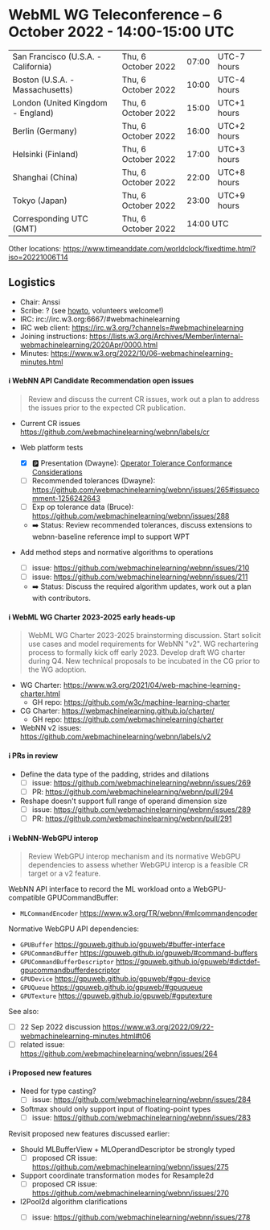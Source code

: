 # WebML WG Teleconference – 6 October 2022 - 14:00-15:00 UTC

<table>
<tr><td> San Francisco (U.S.A. - California) <td> Thu, 6 October 2022 <td> 07:00 <td> UTC-7 hours
<tr><td> Boston (U.S.A. - Massachusetts) <td> Thu, 6 October 2022 <td> 10:00 <td> UTC-4 hours
<tr><td> London (United Kingdom - England) <td> Thu, 6 October 2022 <td> 15:00 <td> UTC+1 hours
<tr><td> Berlin (Germany) <td> Thu, 6 October 2022 <td> 16:00 <td> UTC+2 hours
<tr><td> Helsinki (Finland) <td> Thu, 6 October 2022 <td> 17:00 <td> UTC+3 hours
<tr><td> Shanghai (China) <td> Thu, 6 October 2022 <td> 22:00 <td> UTC+8 hours
<tr><td> Tokyo (Japan) <td> Thu, 6 October 2022 <td> 23:00 <td> UTC+9 hours
<tr><td> Corresponding UTC (GMT) <td> Thu, 6 October 2022 <td colspan=2> 14:00 UTC
</table>

Other locations: https://www.timeanddate.com/worldclock/fixedtime.html?iso=20221006T14

  </details>

## Logistics

* Chair: Anssi
* Scribe: ? (see [howto](https://github.com/webmachinelearning/meetings/blob/main/scribe-howto.md), volunteers welcome!)
* IRC: irc://irc.w3.org:6667/#webmachinelearning
* IRC web client: https://irc.w3.org/?channels=#webmachinelearning
* Joining instructions: https://lists.w3.org/Archives/Member/internal-webmachinelearning/2020Apr/0000.html
* Minutes: https://www.w3.org/2022/10/06-webmachinelearning-minutes.html


#### ℹ️ WebNN API Candidate Recommendation open issues

>Review and discuss the current CR issues, work out a plan to address the issues prior to the expected CR publication.

- Current CR issues https://github.com/webmachinelearning/webnn/labels/cr

- Web platform tests
  - [x] 🅿️ Presentation (Dwayne): [Operator Tolerance
Conformance Considerations](https://lists.w3.org/Archives/Public/www-archive/2022Oct/att-0000/DirectML_Operator_Tolerance_Conformance.pdf)
  - [ ] Recommended tolerances (Dwayne): https://github.com/webmachinelearning/webnn/issues/265#issuecomment-1256242643
  - [ ] Exp op tolerance data (Bruce): https://github.com/webmachinelearning/webnn/issues/288
  - ➡️ Status: Review recommended tolerances, discuss extensions to webnn-baseline reference impl to support WPT

- Add method steps and normative algorithms to operations
  - [ ] issue: https://github.com/webmachinelearning/webnn/issues/210
  - [ ] issue: https://github.com/webmachinelearning/webnn/issues/211
  - ➡️ Status: Discuss the required algorithm updates, work out a plan with contributors.

#### ℹ️ WebML WG Charter 2023-2025 early heads-up

>WebML WG Charter 2023-2025 brainstorming discussion. Start solicit use cases and model requirements for WebNN "v2". WG rechartering process to formally kick off early 2023. Develop draft WG charter during Q4. New technical proposals to be incubated in the CG prior to the WG adoption.

- WG Charter: https://www.w3.org/2021/04/web-machine-learning-charter.html
  - GH repo: https://github.com/w3c/machine-learning-charter
- CG Charter: https://webmachinelearning.github.io/charter/
  - GH repo: https://github.com/webmachinelearning/charter
- WebNN v2 issues: https://github.com/webmachinelearning/webnn/labels/v2

#### ℹ️ PRs in review

- Define the data type of the padding, strides and dilations
  - [ ] issue: https://github.com/webmachinelearning/webnn/issues/269
  - [ ] PR: https://github.com/webmachinelearning/webnn/pull/294

- Reshape doesn't support full range of operand dimension size
  - [ ] issue: https://github.com/webmachinelearning/webnn/issues/289
  - [ ] PR: https://github.com/webmachinelearning/webnn/pull/291

#### ℹ️ WebNN-WebGPU interop

>Review WebGPU interop mechanism and its normative WebGPU dependencies to assess whether WebGPU interop is a feasible CR target or a v2 feature.

WebNN API interface to record the ML workload onto a WebGPU-compatible GPUCommandBuffer:
- `MLCommandEncoder` https://www.w3.org/TR/webnn/#mlcommandencoder

Normative WebGPU API dependencies:
- `GPUBuffer` https://gpuweb.github.io/gpuweb/#buffer-interface
- `GPUCommandBuffer` https://gpuweb.github.io/gpuweb/#command-buffers
- `GPUCommandBufferDescriptor` https://gpuweb.github.io/gpuweb/#dictdef-gpucommandbufferdescriptor
- `GPUDevice` https://gpuweb.github.io/gpuweb/#gpu-device
- `GPUQueue` https://gpuweb.github.io/gpuweb/#gpuqueue
- `GPUTexture` https://gpuweb.github.io/gpuweb/#gputexture

See also:
- [ ] 22 Sep 2022 discussion https://www.w3.org/2022/09/22-webmachinelearning-minutes.html#t06
- [ ] related issue: https://github.com/webmachinelearning/webnn/issues/264

#### ℹ️ Proposed new features

- Need for type casting?
  - [ ] issue: https://github.com/webmachinelearning/webnn/issues/284

- Softmax should only support input of floating-point types
  - [ ] issue: https://github.com/webmachinelearning/webnn/issues/283

Revisit proposed new features discussed earlier:

- Should MLBufferView + MLOperandDescriptor be strongly typed
  - [ ] proposed CR issue: https://github.com/webmachinelearning/webnn/issues/275

- Support coordinate transformation modes for Resample2d
  - [ ] proposed CR issue: https://github.com/webmachinelearning/webnn/issues/270

- l2Pool2d algorithm clarifications
  - [ ] issue: https://github.com/webmachinelearning/webnn/issues/278

